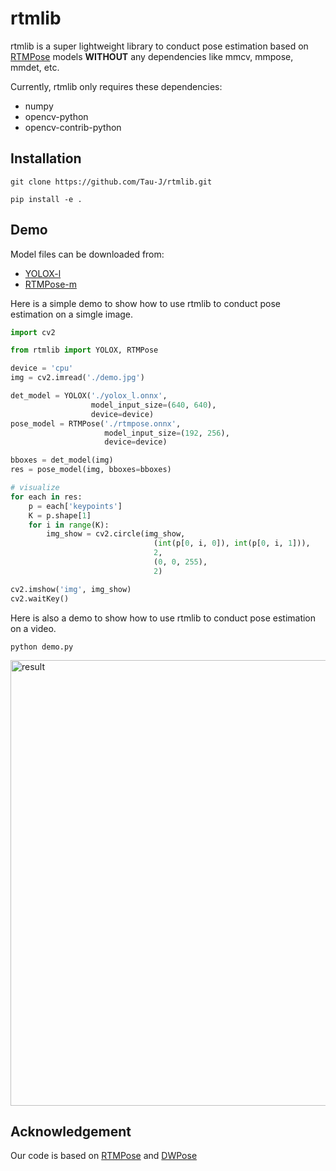# rtmlib

rtmlib is a super lightweight library to conduct pose estimation based on [RTMPose](https://github.com/open-mmlab/mmpose/tree/dev-1.x/projects/rtmpose) models **WITHOUT** any dependencies like mmcv, mmpose, mmdet, etc. 

Currently, rtmlib only requires these dependencies:
- numpy
- opencv-python
- opencv-contrib-python

## Installation

```shell
git clone https://github.com/Tau-J/rtmlib.git

pip install -e .
```

## Demo

Model files can be downloaded from:
- [YOLOX-l](https://drive.google.com/file/d/1w9pXC8tT0p9ndMN-CArp1__b2GbzewWI/view?usp=sharing)
- [RTMPose-m](https://download.openmmlab.com/mmpose/v1/projects/rtmposev1/onnx_sdk/rtmpose-m_simcc-body7_pt-body7_420e-256x192-e48f03d0_20230504.zip)

Here is a simple demo to show how to use rtmlib to conduct pose estimation on a simgle image.

```python
import cv2

from rtmlib import YOLOX, RTMPose

device = 'cpu'
img = cv2.imread('./demo.jpg')

det_model = YOLOX('./yolox_l.onnx',
                  model_input_size=(640, 640),
                  device=device)
pose_model = RTMPose('./rtmpose.onnx',
                     model_input_size=(192, 256),
                     device=device)

bboxes = det_model(img)
res = pose_model(img, bboxes=bboxes)

# visualize
for each in res:
    p = each['keypoints']
    K = p.shape[1]
    for i in range(K):
        img_show = cv2.circle(img_show,
                                (int(p[0, i, 0]), int(p[0, i, 1])),
                                2,
                                (0, 0, 255),
                                2)

cv2.imshow('img', img_show)
cv2.waitKey()
```

Here is also a demo to show how to use rtmlib to conduct pose estimation on a video.

```shell
python demo.py
```

<img width="713" alt="result" src="https://github.com/Tau-J/rtmlib/assets/13503330/487f24e8-a7c6-4db9-b0f9-045f794ea94f">

## Acknowledgement

Our code is based on [RTMPose](https://github.com/open-mmlab/mmpose/tree/dev-1.x/projects/rtmpose) and [DWPose](https://github.com/IDEA-Research/DWPose/tree/opencv_onnx)